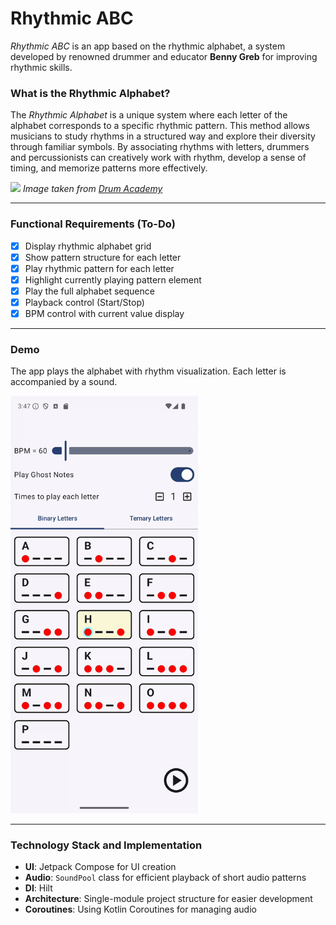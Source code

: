 # Rhythmic ABC

*Rhythmic ABC* is an app based on the rhythmic alphabet, a system developed by renowned drummer and educator **Benny Greb** for improving rhythmic skills.

### What is the Rhythmic Alphabet?

The *Rhythmic Alphabet* is a unique system where each letter of the alphabet corresponds to a specific rhythmic pattern. This method allows musicians to study rhythms in a structured way and explore their diversity through familiar symbols. By associating rhythms with letters, drummers and percussionists can creatively work with rhythm, develop a sense of timing, and memorize patterns more effectively.

![](https://static.wixstatic.com/media/8ce0b4_02931e514eac4ed48c10cf9c28aec8f9~mv2.png/v1/fill/w_556,h_808,al_c,q_90,usm_0.66_1.00_0.01,enc_auto/rhythmic_alphabet.png)
*Image taken from [Drum Academy](https://www.drumacademy.de/)*

---

### Functional Requirements (To-Do)

- [x] Display rhythmic alphabet grid
- [x] Show pattern structure for each letter
- [x] Play rhythmic pattern for each letter
- [x] Highlight currently playing pattern element
- [x] Play the full alphabet sequence
- [x] Playback control (Start/Stop)
- [x] BPM control with current value display

---

### Demo

The app plays the alphabet with rhythm visualization. Each letter is accompanied by a sound.

<img src="assets/demo.gif" width="300" />

---

### Technology Stack and Implementation

- **UI**: Jetpack Compose for UI creation
- **Audio**: `SoundPool` class for efficient playback of short audio patterns
- **DI**: Hilt
- **Architecture**: Single-module project structure for easier development
- **Coroutines**: Using Kotlin Coroutines for managing audio
